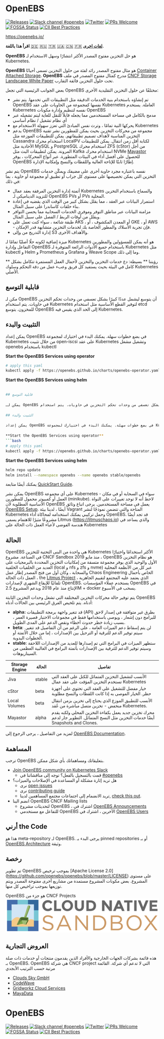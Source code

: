 # OpenEBS

[![Releases](https://img.shields.io/github/release/openebs/openebs/all.svg?style=flat-square)](https://github.com/openebs/openebs/releases)
[![Slack channel #openebs](https://img.shields.io/badge/slack-openebs-brightgreen.svg?logo=slack)](https://kubernetes.slack.com/messages/openebs)
[![Twitter](https://img.shields.io/twitter/follow/openebs.svg?style=social&label=Follow)](https://twitter.com/intent/follow?screen_name=openebs)
[![PRs Welcome](https://img.shields.io/badge/PRs-welcome-brightgreen.svg?style=flat-square)](https://github.com/openebs/openebs/blob/master/CONTRIBUTING.md)
[![FOSSA Status](https://app.fossa.com/api/projects/git%2Bgithub.com%2Fopenebs%2Fopenebs.svg?type=shield)](https://app.fossa.com/projects/git%2Bgithub.com%2Fopenebs%2Fopenebs?ref=badge_shield)
[![CII Best Practices](https://bestpractices.coreinfrastructure.org/projects/1754/badge)](https://bestpractices.coreinfrastructure.org/projects/1754)

https://openebs.io/

**اقرأ هذا باللغة**
[🇩🇪](translations/README.de.md)	
[🇷🇺](translations/README.ru.md)	
[🇹🇷](translations/README.tr.md)	
[🇺🇦](translations/README.ua.md)	
[🇨🇳](translations/README.zh.md)	
[🇫🇷](translations/README.fr.md)
**[لغات اخرى](translations/#readme).**

**OpenEBS** هو حل التخزين مفتوح المصدر الأكثر انتشارًا وسهل الاستخدام لـ Kubernetes.

**OpenEBS** هو مثال مفتوح المصدر رائد لفئة من حلول التخزين تسمى أحيانًا [Container Attached Storage](https://www.cncf.io/blog/2018/04/19/container-attached-storage-a-primer/). **OpenEBS** مدرج كمثال مفتوح المصدر في ملف [CNCF Storage Landscape White Paper](https://github.com/cncf/sig-storage/blob/master/CNCF%20Storage%20Landscape%20-%20White%20Paper.pdf) تحت حلول التخزين فائقة التقارب.

بعض الجوانب الرئيسية التي تجعل OpenEBS مختلفًا عن حلول التخزين التقليدية الأخرى:
- تم إنشاؤه باستخدام بنية الخدمات الدقيقة مثل التطبيقات التي تخدمها. يتم نشر OpenEBS نفسها كمجموعة من الحاويات على عقد Kubernetes العاملة. يستخدم Kubernetes نفسه لتنظيم وإدارة مكونات OpenEBS
- مدمج بالكامل في مساحة المستخدمين مما يجعله قابلاً للنقل للغاية ليتم تشغيله عبر أي نظام تشغيل / نظام أساسي
- يحركها النية تمامًا ، وترث نفس المبادئ التي تعزز سهولة الاستخدام مع Kubernetes
- يدعم OpenEBS مجموعة من محركات التخزين بحيث يمكن للمطورين نشر تقنية التخزين المناسبة لأهداف تصميم تطبيقاتهم. يمكن للتطبيقات الموزعة مثل Cassandra استخدام محرك LocalPV لكتابة أقل زمن انتقال. يمكن للتطبيقات الأحادية مثل MySQL و PostgreSQL استخدام محرك ZFS (cStor) من أجل المرونة. يمكن لتطبيقات البث مثل Kafka استخدام محرك NVMe [Mayastor](https://github.com/openebs/Mayastor) للحصول على أفضل أداء في البيئات المتطورة. عبر أنواع المحركات ، يوفر OpenEBS إطارًا ثابتًا للإتاحة العالية واللقطات والنسخ وإمكانية الإدارة.

يتم نشر OpenEBS نفسه باعتباره مجرد حاوية أخرى على مضيفك ويمكّن خدمات التخزين التي يمكن تخصيصها على مستوى كل جراب أو تطبيق أو مجموعة أو حاوية ، بما في ذلك:
- أتمتة إدارة التخزين المرفقة بعقد عمال Kubernetes والسماح باستخدام التخزين للتزويد الديناميكي لـ OpenEBS PVs أو PVs المحلية.
- استمرار البيانات عبر العقد ، مما يقلل بشكل كبير من الوقت الذي يقضيه في إعادة بناء حلقات كاساندرا على سبيل المثال.
- مزامنة البيانات عبر مناطق التوفر وموفري الخدمات السحابية مما يحسن التوافر ويقلل من أوقات الربط / الفصل على سبيل المثال.
- طبقة شائعة ، سواء كنت تعمل على AKS ، أو المعدن المكشوف ، أو GKE ، أو AWS - فإن تجربة الأسلاك والمطور الخاصة بك لخدمات التخزين متشابهة قدر الإمكان.
- إدارة التدريج من وإلى S3 والأهداف الأخرى.

ميزة إضافية لكونه حلًا أصليًا تمامًا لـ Kubernetes هو أنه يمكن للمسؤولين والمطورين التفاعل وإدارة OpenEBS باستخدام جميع الأدوات الرائعة المتوفرة لـ Kubernetes مثل kubectl و Helm و Prometheus و Grafana و Weave Scope وما إلى ذلك.

** رؤيتنا ** بسيطة: دع خدمات التخزين والتخزين لأحمال العمل المستمرة تتكامل بشكل كامل في البيئة بحيث يستفيد كل فريق وعبء عمل من دقة التحكم وسلوك Kubernetes الأصلي.

## قابلية التوسع

مكن لـ OpenEBS أن يتوسع ليشمل عددًا كبيرًا بشكل تعسفي من وحدات تحكم التخزين في حاويات. يتم استخدام Kubernetes لتوفير القطع الأساسية مثل استخدام etcd للمخزون. يتوسع OpenEBS إلى الحد الذي يقيس فيه Kubernetes.

## التثبيت والبدء

يمكن إعداد OpenEBS في بضع خطوات سهلة. يمكنك البدء في اختيارك لمجموعة Kubernetes من خلال تثبيت open-iscsi على عقد Kubernetes وتشغيل مشغل openebs باستخدام kubectl

**Start the OpenEBS Services using operator**
```bash
# apply this yaml
kubectl apply -f https://openebs.github.io/charts/openebs-operator.yaml
```

**Start the OpenEBS Services using helm**
```bash

## قابلية التوسع

يمكن لـ OpenEBS أن يتوسع ليشمل عددًا كبيرًا بشكل تعسفي من وحدات تحكم التخزين في حاويات. يتم استخدام Kubernetes لتوفير القطع الأساسية مثل استخدام etcd للمخزون. يتوسع OpenEBS إلى الحد الذي يقيس فيه Kubernetes.

## التثبيت والبدء

يمكن إعداد OpenEBS في بضع خطوات سهلة. يمكنك البدء في اختيارك لمجموعة Kubernetes من خلال تثبيت open-iscsi على عقد Kubernetes وتشغيل مشغل openebs باستخدام kubectl

**Start the OpenEBS Services using operator**
```bash
# apply this yaml
kubectl apply -f https://openebs.github.io/charts/openebs-operator.yaml
```

**Start the OpenEBS Services using helm**
```bash
helm repo update
helm install --namespace openebs --name openebs stable/openebs
```

يمكنك أيضًا متابعة [QuickStart Guide](https://docs.openebs.io/docs/overview.html).

يمكن نشر OpenEBS على أي مجموعة Kubernetes - سواء في السحابة أو في مكان العمل أو كمبيوتر محمول للمطورين (minikube). لاحظ أنه لا توجد تغييرات على النواة الأساسية المطلوبة لأن OpenEBS يعمل في مساحة المستخدمين. يرجى اتباع وثائق [OpenEBS Setup](https://docs.openebs.io/docs/overview.html). أيضًا ، لدينا بيئة Vagrant المتاحة والتي تتضمن نموذجًا لنشر Kubernetes وحمل تركيبي يمكنك استخدامه لمحاكاة أداء OpenEBS. قد تجد أيضًا مشروعًا مثيرًا للاهتمام يسمى Litmus (https://litmuschaos.io) والذي يساعد في هندسة الفوضى لأعباء العمل ذات الحالة على Kubernetes

## الحالة

OpenEBS هي واحدة من البنى التحتية للتخزين Kubernetes الأكثر استخدامًا واختبارًا في الصناعة. مشروع CNCF Sandbox منذ مايو 2019 ، OpenEBS هو نظام التخزين الأول والوحيد الذي يوفر مجموعة متسقة من إمكانيات التخزين المحددة بالبرمجيات على العديد من الخلفيات الخلفية (local و nfs و zfs و nvme) عبر كل من الأنظمة المحلية والسحابة ، وكان أول من فتح المصدر إطار عمل Chaos Engineering الخاص بأحمال العمل ذات الحالة ، the [Litmus Project](https://litmuschaos.io) ، الذي يعتمد عليه المجتمع لتقييم الجاهزية تلقائيًا للإيقاع الشهري لإصدارات OpenEBS. يستخدم عملاء المؤسسات OpenEBS في الإنتاج منذ عام 2018 ويدعم المشروع 2.5M + docker يسحب في الأسبوع.

يتم توفير حالة محركات التخزين المختلفة التي تشغل وحدات التخزين الثابتة OpenEBS أدناه. يتم تلخيص الفرق الرئيسي بين الحالات أدناه:
- **alpha:** قد تتغير واجهة برمجة التطبيقات (API) بطرق غير متوافقة في إصدار لاحق للبرامج دون إشعار ، ويوصى باستخدامها فقط في مجموعات الاختبار قصيرة العمر ، بسبب زيادة خطر حدوث أخطاء ونقص الدعم على المدى الطويل.
- **beta**: لن يتم إسقاط دعم الميزات العامة ، على الرغم من أن التفاصيل قد تتغير. سيتم توفير الدعم للترقية أو الترحيل بين الإصدارات ، إما من خلال الأتمتة أو الخطوات اليدوية.
- **stable**: ستظهر الميزات في البرامج التي تم إصدارها للعديد من الإصدارات اللاحقة وسيتم توفير الدعم للترقية بين الإصدارات بأتمتة البرامج في الغالبية العظمى من السيناريوهات.


| Storage Engine | الحالة | تفاصيل |
|---|---|---|
| Jiva | stable | الأنسب لتشغيل التخزين المتماثل للكتل على العقد التي تستخدم التخزين المؤقت على عقد عمال Kubernetes |
| cStor | beta | خيار مفضل للتشغيل على العقد التي تحتوي على أجهزة حظر. الخيار الموصى به إذا كانت اللقطات والنسخ مطلوبة |
| Local Volumes | beta | الأنسب للتطبيق الموزع الذي يحتاج إلى تخزين بزمن انتقال منخفض - تخزين متصل مباشرة من عُقد Kubernetes. |
| Mayastor | alpha | محرك تخزين جديد يعمل بكفاءة التخزين المحلي ولكنه يقدم أيضًا خدمات التخزين مثل النسخ المتماثل. التطوير جار لدعم Snapshots and Clones. |

لمزيد من التفاصيل ، يرجى الرجوع إلى [OpenEBS Documentation](https://docs.openebs.io/docs/next/quickstart.html).

## المساهمة

ترحب OpenEBS بتعليقاتك ومساهماتك بأي شكل ممكن.

- [Join OpenEBS community on Kubernetes Slack](https://kubernetes.slack.com)
  - قمت بالتسجيل بالفعل؟ توجه إلى مناقشاتنا في [#openebs](https://kubernetes.slack.com/messages/openebs/)
- هل تريد إثارة مشكلة أو المساعدة في الإصلاحات والميزات؟
  - نرى [open issues](https://github.com/openebs/openebs/issues)
  - نرى [contributing guide](./CONTRIBUTING.md)
  - تريد الانضمام إلى اجتماعات مجتمع المساهمين لدينا, [check this out](./community/README.md).
- انضم الينا OpenEBS CNCF Mailing lists
  - لتحديثات مشروع OpenEBS ، اشترك في [OpenEBS Announcements](https://lists.cncf.io/g/cncf-openebs-announcements)
  - للتفاعل مع مستخدمي OpenEBS الآخرين ، اشترك في [OpenEBS Users](https://lists.cncf.io/g/cncf-openebs-users)

## أرني the Code
هذا هو meta-repository لـ OpenEBS. يرجى البدء بـ pinned repositories أو بـ [OpenEBS Architecture](./contribute/design/README.md) وثيقة. 

## رخصة

تم تطوير OpenEBS بموجب ترخيص [Apache License 2.0] (https://github.com/openebs/openebs/blob/master/LICENSE) على مستوى المشروع. بعض مكونات المشروع مستمدة من مشاريع أخرى مفتوحة المصدر ويتم توزيعها بموجب تراخيص كل منها.

OpenEBS هو جزء من CNCF Projects
[![CNCF Sandbox Project](https://raw.githubusercontent.com/cncf/artwork/master/other/cncf-sandbox/horizontal/color/cncf-sandbox-horizontal-color.png)](https://landscape.cncf.io/selected=open-ebs)

## العروض التجارية

هذه قائمة بشركات الجهات الخارجية والأفراد الذين يقدمون منتجات أو خدمات ذات صلة بـ OpenEBS. OpenEBS هي شركة CNCF project  التي لا تدعم أي شركة. القائمة مرتبة حسب الترتيب الأبجدي
- [Clouds Sky GmbH](https://cloudssky.com/en/)
- [CodeWave](https://codewave.eu/)
- [Gridworkz Cloud Services](https://gridworkz.com/)
- [MayaData](https://mayadata.io/)






# OpenEBS

[![Releases](https://img.shields.io/github/release/openebs/openebs/all.svg?style=flat-square)](https://github.com/openebs/openebs/releases)
[![Slack channel #openebs](https://img.shields.io/badge/slack-openebs-brightgreen.svg?logo=slack)](https://kubernetes.slack.com/messages/openebs)
[![Twitter](https://img.shields.io/twitter/follow/openebs.svg?style=social&label=Follow)](https://twitter.com/intent/follow?screen_name=openebs)
[![PRs Welcome](https://img.shields.io/badge/PRs-welcome-brightgreen.svg?style=flat-square)](https://github.com/openebs/openebs/blob/master/CONTRIBUTING.md)
[![FOSSA Status](https://app.fossa.com/api/projects/git%2Bgithub.com%2Fopenebs%2Fopenebs.svg?type=shield)](https://app.fossa.com/projects/git%2Bgithub.com%2Fopenebs%2Fopenebs?ref=badge_shield)
[![CII Best Practices](https://bestpractices.coreinfrastructure.org/projects/1754/badge)](https://bestpractices.coreinfrastructure.org/projects/1754)
